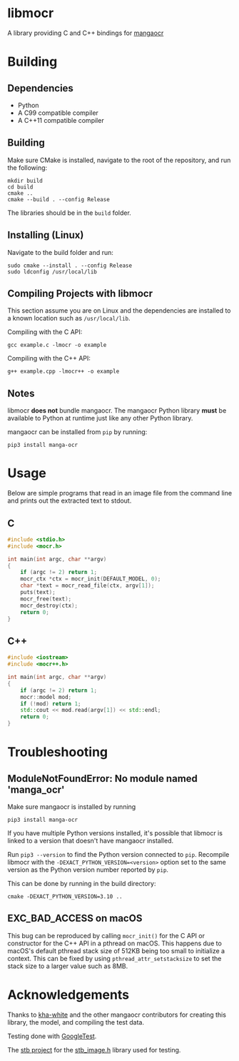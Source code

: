# libmocr

A library providing C and C++ bindings for [mangaocr](https://github.com/kha-white/manga-ocr)

# Building

## Dependencies

* Python
* A C99 compatible compiler
* A C++11 compatible compiler

## Building

Make sure CMake is installed, navigate to the root of the repository, and
run the following:
```
mkdir build
cd build
cmake ..
cmake --build . --config Release
```
The libraries should be in the `build` folder.

## Installing (Linux)

Navigate to the build folder and run:
```
sudo cmake --install . --config Release
sudo ldconfig /usr/local/lib
```

## Compiling Projects with libmocr

This section assume you are on Linux and the dependencies are installed to a
known location such as `/usr/local/lib`.

Compiling with the C API:
```
gcc example.c -lmocr -o example
```

Compiling with the C++ API:
```
g++ example.cpp -lmocr++ -o example
```

## Notes

libmocr **does not** bundle mangaocr.
The mangaocr Python library **must** be available to Python at runtime just like
any other Python library.

mangaocr can be installed from `pip` by running:
```
pip3 install manga-ocr
```

# Usage

Below are simple programs that read in an image file from the command line and
prints out the extracted text to stdout.

## C

```c
#include <stdio.h>
#include <mocr.h>

int main(int argc, char **argv)
{
    if (argc != 2) return 1;
    mocr_ctx *ctx = mocr_init(DEFAULT_MODEL, 0);
    char *text = mocr_read_file(ctx, argv[1]);
    puts(text);
    mocr_free(text);
    mocr_destroy(ctx);
    return 0;
}
```

## C++

```cpp
#include <iostream>
#include <mocr++.h>

int main(int argc, char **argv)
{
    if (argc != 2) return 1;
    mocr::model mod;
    if (!mod) return 1;
    std::cout << mod.read(argv[1]) << std::endl;
    return 0;
}
```

# Troubleshooting

## ModuleNotFoundError: No module named 'manga_ocr'

Make sure mangaocr is installed by running
```
pip3 install manga-ocr
```

If you have multiple Python versions installed, it's possible that libmocr is
linked to a version that doesn't have mangaocr installed.

Run `pip3 --version` to find the Python version connected to `pip`.
Recompile libmocr with the `-DEXACT_PYTHON_VERSION=<version>` option set to the
same version as the Python version number reported by `pip`.

This can be done by running in the build directory:
```
cmake -DEXACT_PYTHON_VERSION=3.10 ..
```

## EXC_BAD_ACCESS on macOS

This bug can be reproduced by calling `mocr_init()` for the C API or constructor
for the C++ API in a pthread on macOS.
This happens due to macOS's default pthread stack size of 512KB being too small
to initialize a context.
This can be fixed by using `pthread_attr_setstacksize` to set the stack size to
a larger value such as 8MB.

# Acknowledgements

Thanks to [kha-white](https://github.com/kha-white) and the other mangaocr
contributors for creating this library, the model, and compiling the test data.

Testing done with [GoogleTest](https://github.com/google/googletest).

The [stb project](https://github.com/nothings/stb) for the
[stb_image.h](https://github.com/nothings/stb/blob/master/stb_image.h) library
used for testing.
